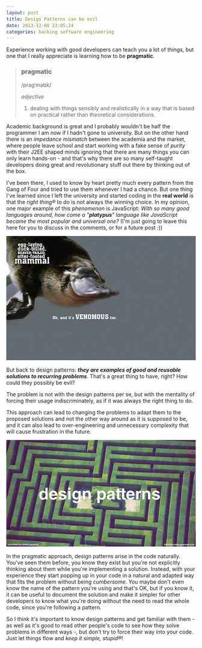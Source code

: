 ```yaml
---
layout: post
title: Design Patterns can be evil
date: 2013-12-08 23:05:24
categories: hacking software engineering
---
```


Experience working with good developers can teach you a lot of things, but one that I really appreciate is learning how to be **pragmatic**.

> ### pragmatic
> /pragˈmatɪk/
>
> _adjective_
> 
> 1. dealing with things sensibly and realistically in a way that is based on practical rather than theoretical considerations.

Academic background is great and I probably wouldn't be half the programmer I am now if I hadn't gone to university. But on the other hand there is an _impedance mismatch_ between the academia and the market, where people leave school and start working with a fake sense of _purity_ with their J2EE shaped minds ignoring that there are many things you can only learn hands-on - and that's why there are so many self-taught developers doing great and revolutionary stuff out there by thinking out of the box.

I've been there, I used to know by heart pretty much every pattern from the Gang of Four and tried to use them whenever I had a chance. But one thing I've learned since I left the university and started coding in the **real world** is that the _right thing®_ to do is not always the winning choice. In my opinion, one major example of this _phenomenon_ is JavaScript: _With so many good languages around, how come a "**platypus**" language like JavaScript became the most popular and universal one?_ (I'm just going to leave this here for you to discuss in the comments, or for a future post :))

![](/images/platypus.png)

But back to design patterns: _**they are examples of good and reusable solutions to recurring problems**_. That's a great thing to have, right? How could they possibly be evil?

The problem is not with the design patterns per se, but with the mentality of forcing their usage indiscriminately, as if it was always the right thing to do.

This approach can lead to changing the problems to adapt them to the proposed solutions and not the other way around as it is supposed to be, and it can also lead to over-engineering and unnecessary complexity that will cause frustration in the future.

![](/images/design_patterns.jpg)

In the pragmatic approach, design patterns arise in the code naturally. You've seen them before, you know they exist but you're not explicitly thinking about them while you're implementing a solution. Instead, with your experience they start popping up in your code in a natural and adapted way that fits the problem without being _cumbersome_. You maybe don't even know the name of the pattern you're using and that's OK, but if you know it, it can be useful to document the solution and make it simpler for other developers to know what you're doing without the need to read the whole code, since you're following a pattern.

So I think it's important to know design patterns and get familiar with them - as well as it's good to read other people's code to see how they solve problems in different ways -, but don't try to force their way into your code. Just let things flow and _keep it simple, stupid®_!
